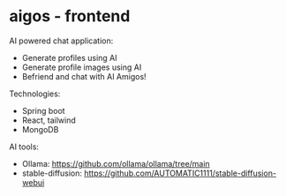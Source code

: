 # aigos - frontend
AI powered chat application:
- Generate profiles using AI
- Generate profile images using AI
- Befriend and chat with AI Amigos!

Technologies:
- Spring boot
- React, tailwind
- MongoDB

AI tools:
- Ollama: https://github.com/ollama/ollama/tree/main
- stable-diffusion: https://github.com/AUTOMATIC1111/stable-diffusion-webui
